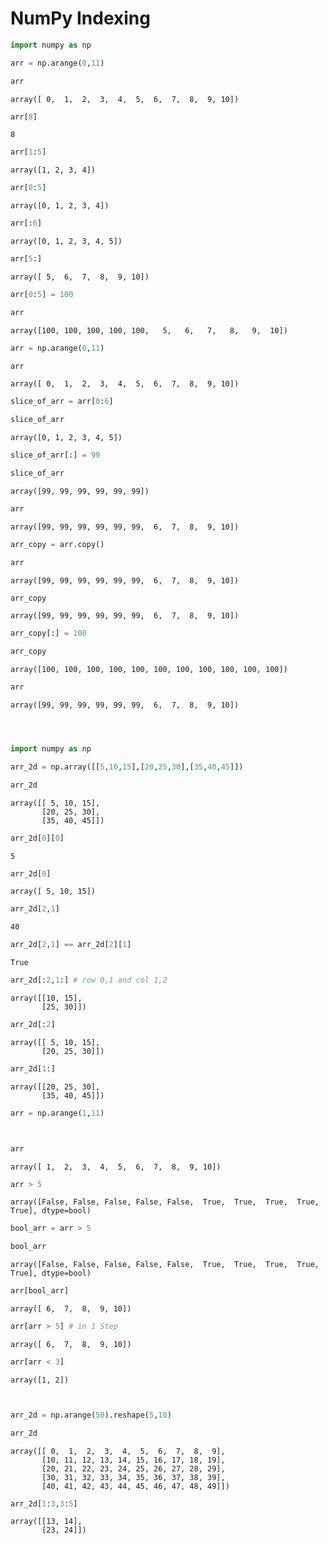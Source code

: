 
# NumPy Indexing


```python
import numpy as np
```


```python
arr = np.arange(0,11)
```


```python
arr
```




    array([ 0,  1,  2,  3,  4,  5,  6,  7,  8,  9, 10])




```python
arr[8]
```




    8




```python
arr[1:5]
```




    array([1, 2, 3, 4])




```python
arr[0:5]
```




    array([0, 1, 2, 3, 4])




```python
arr[:6]
```




    array([0, 1, 2, 3, 4, 5])




```python
arr[5:]
```




    array([ 5,  6,  7,  8,  9, 10])




```python
arr[0:5] = 100
```


```python
arr
```




    array([100, 100, 100, 100, 100,   5,   6,   7,   8,   9,  10])




```python
arr = np.arange(0,11)
```


```python
arr
```




    array([ 0,  1,  2,  3,  4,  5,  6,  7,  8,  9, 10])




```python
slice_of_arr = arr[0:6]
```


```python
slice_of_arr
```




    array([0, 1, 2, 3, 4, 5])




```python
slice_of_arr[:] = 99
```


```python
slice_of_arr
```




    array([99, 99, 99, 99, 99, 99])




```python
arr
```




    array([99, 99, 99, 99, 99, 99,  6,  7,  8,  9, 10])




```python
arr_copy = arr.copy()
```


```python
arr
```




    array([99, 99, 99, 99, 99, 99,  6,  7,  8,  9, 10])




```python
arr_copy
```




    array([99, 99, 99, 99, 99, 99,  6,  7,  8,  9, 10])




```python
arr_copy[:] = 100
```


```python
arr_copy
```




    array([100, 100, 100, 100, 100, 100, 100, 100, 100, 100, 100])




```python
arr
```




    array([99, 99, 99, 99, 99, 99,  6,  7,  8,  9, 10])




```python

```


```python

```


```python

```


```python
import numpy as np
```


```python
arr_2d = np.array([[5,10,15],[20,25,30],[35,40,45]])
```


```python
arr_2d
```




    array([[ 5, 10, 15],
           [20, 25, 30],
           [35, 40, 45]])




```python
arr_2d[0][0]
```




    5




```python
arr_2d[0]
```




    array([ 5, 10, 15])




```python
arr_2d[2,1]
```




    40




```python
arr_2d[2,1] == arr_2d[2][1]
```




    True




```python
arr_2d[:2,1:] # row 0,1 and col 1,2
```




    array([[10, 15],
           [25, 30]])




```python
arr_2d[:2]
```




    array([[ 5, 10, 15],
           [20, 25, 30]])




```python
arr_2d[1:]
```




    array([[20, 25, 30],
           [35, 40, 45]])




```python
arr = np.arange(1,11)
```


```python

```


```python

```


```python
arr
```




    array([ 1,  2,  3,  4,  5,  6,  7,  8,  9, 10])




```python
arr > 5
```




    array([False, False, False, False, False,  True,  True,  True,  True,  True], dtype=bool)




```python
bool_arr = arr > 5
```


```python
bool_arr
```




    array([False, False, False, False, False,  True,  True,  True,  True,  True], dtype=bool)




```python
arr[bool_arr]
```




    array([ 6,  7,  8,  9, 10])




```python
arr[arr > 5] # in 1 Step
```




    array([ 6,  7,  8,  9, 10])




```python
arr[arr < 3]
```




    array([1, 2])




```python

```


```python

```


```python
arr_2d = np.arange(50).reshape(5,10)
```


```python
arr_2d
```




    array([[ 0,  1,  2,  3,  4,  5,  6,  7,  8,  9],
           [10, 11, 12, 13, 14, 15, 16, 17, 18, 19],
           [20, 21, 22, 23, 24, 25, 26, 27, 28, 29],
           [30, 31, 32, 33, 34, 35, 36, 37, 38, 39],
           [40, 41, 42, 43, 44, 45, 46, 47, 48, 49]])




```python
arr_2d[1:3,3:5]
```




    array([[13, 14],
           [23, 24]])




```python

```
